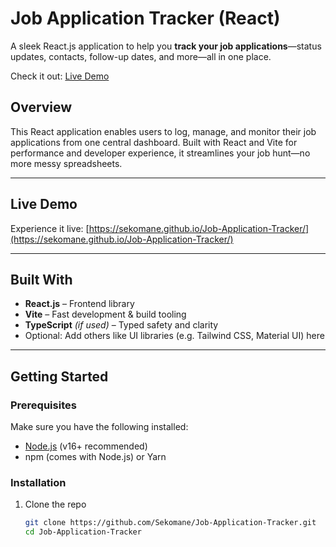 #  Job Application Tracker (React)

A sleek React.js application to help you **track your job applications**—status updates, contacts, follow-up dates, and more—all in one place.

Check it out: [Live Demo](https://sekomane.github.io/Job-Application-Tracker/)

## Overview

This React application enables users to log, manage, and monitor their job applications from one central dashboard. Built with React and Vite for performance and developer experience, it streamlines your job hunt—no more messy spreadsheets.

---

## Live Demo

Experience it live: [https://sekomane.github.io/Job-Application-Tracker/](https://sekomane.github.io/Job-Application-Tracker/)

---

## Built With

- **React.js** – Frontend library  
- **Vite** – Fast development & build tooling  
- **TypeScript** *(if used)* – Typed safety and clarity  
- Optional: Add others like UI libraries (e.g. Tailwind CSS, Material UI) here

---

## Getting Started

### Prerequisites

Make sure you have the following installed:

- [Node.js](https://nodejs.org/) (v16+ recommended)  
- npm (comes with Node.js) or Yarn

### Installation

1. Clone the repo  
   ```bash
   git clone https://github.com/Sekomane/Job-Application-Tracker.git
   cd Job-Application-Tracker
